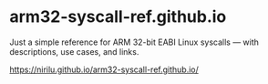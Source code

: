 # arm32-syscall-ref.github.io
Just a simple reference for ARM 32-bit EABI Linux syscalls — with descriptions, use cases, and links.

https://nirilu.github.io/arm32-syscall-ref.github.io/
